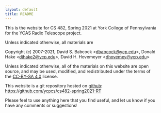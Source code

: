 ```yaml
---
layout: default
title: README
---
```


This is the website for CS 482, Spring 2021 at York College of Pennsylvania for the YCAS Radio Telescope project.

Unless indicated otherwise, all materials are

Copyright (c) 2007-2021, David S. Babcock &lt;<dbabcock@ycp.edu>&gt;, Donald Hake &lt;<djhake2@ycp.edu>&gt;, David H. Hovemeyer &lt;<dhovemey@ycp.edu>&gt;

Unless indicated otherwise, all of the materials on this website are open source, and may be used, modified, and redistributed under the terms of the <a href="http://creativecommons.org/licenses/by-sa/4.0/us/">CC-BY-SA 4.0</a>
license.

This website is a git repository hosted on [github](https://github.com): <https://github.com/ycpcs/cs482-spring2021-RT>

Please feel to use anything here that you find useful, and let us know if you have any comments or suggestions!
